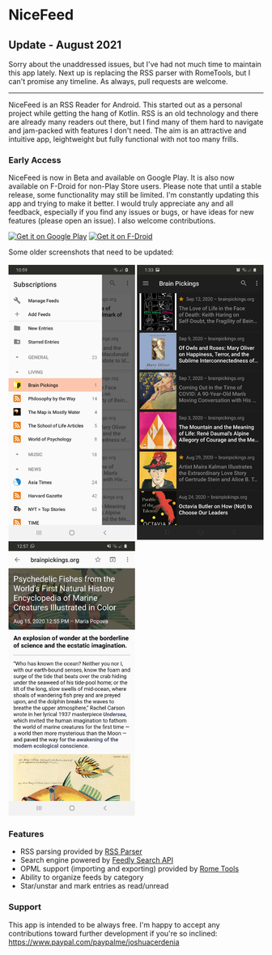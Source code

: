 
# NiceFeed

## Update - August 2021
Sorry about the unaddressed issues, but I've had not much time to maintain this app lately. Next up is replacing the RSS parser with RomeTools, but I can't promise any timeline. As always, pull requests are welcome.

<hr>

NiceFeed is an RSS Reader for Android. This started out as a personal project while getting the hang of Kotlin. RSS is an old technology and there are already many readers out there, but I find many of them hard to navigate and jam-packed with features I don't need. The aim is an attractive and intuitive app, leightweight but fully functional with not too many frills.

<h3>Early Access</h3>
NiceFeed is now in Beta and available on Google Play. It is also now available on F-Droid for non-Play Store users. Please note that until a stable release, some functionality may still be limited. I'm constantly updating this app and trying to make it better. I would truly appreciate any and all feedback, especially if you find any issues or bugs, or have ideas for new features (please open an issue). I also welcome contributions.<br>

<a href='https://play.google.com/store/apps/details?id=com.joshuacerdenia.android.nicefeed&pcampaignid=pcampaignidMKT-Other-global-all-co-prtnr-py-PartBadge-Mar2515-1'><img alt='Get it on Google Play' height="80" src='https://play.google.com/intl/en_us/badges/static/images/badges/en_badge_web_generic.png'/></a>
<a href="https://f-droid.org/packages/com.joshuacerdenia.android.nicefeed/">
    <img src="https://fdroid.gitlab.io/artwork/badge/get-it-on.png"
    alt="Get it on F-Droid"
    height="80">
</a>


Some older screenshots that need to be updated:<br><br>
<img width="250" src="Screenshot-1.jpg"> <img width="250" src="Screenshot-2.jpg"> <img width="250" src="Screenshot-3.jpg">

<h3>Features</h3>
<ul>
  <li>RSS parsing provided by <a href="https://github.com/prof18/RSS-Parser">RSS Parser</a></li>
  <li>Search engine powered by <a href="https://developer.feedly.com/v3/search/">Feedly Search API</a></li>
  <li>OPML support (importing and exporting) provided by <a href="https://github.com/rometools/rome">Rome Tools</a>
  <li>Ability to organize feeds by category</li>
  <li>Star/unstar and mark entries as read/unread</li>
</ul>

<h3>Support</h3>
This app is intended to be always free. I'm happy to accept any contributions toward further development if you're so inclined: <a href="https://www.paypal.com/paypalme/joshuacerdenia">https://www.paypal.com/paypalme/joshuacerdenia</a>
